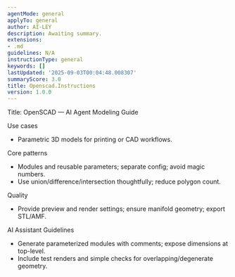 ```yaml
---
agentMode: general
applyTo: general
author: AI-LEY
description: Awaiting summary.
extensions:
- .md
guidelines: N/A
instructionType: general
keywords: []
lastUpdated: '2025-09-03T00:04:48.008307'
summaryScore: 3.0
title: Openscad.Instructions
version: 1.0.0
---
```


Title: OpenSCAD — AI Agent Modeling Guide

Use cases
- Parametric 3D models for printing or CAD workflows.

Core patterns
- Modules and reusable parameters; separate config; avoid magic numbers.
- Use union/difference/intersection thoughtfully; reduce polygon count.

Quality
- Provide preview and render settings; ensure manifold geometry; export STL/AMF.

AI Assistant Guidelines
- Generate parameterized modules with comments; expose dimensions at top-level.
- Include test renders and simple checks for overlapping/degenerate geometry.